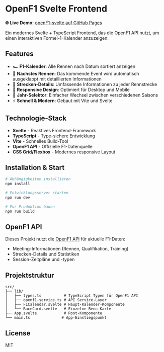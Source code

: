 # OpenF1 Svelte Frontend

**🌐 Live Demo:** [openF1-svelte auf GitHub Pages](https://andre.github.io/openF1-svelte/)

Ein modernes Svelte + TypeScript Frontend, das die OpenF1 API nutzt, um einen interaktiven Formel-1-Kalender anzuzeigen.

## Features

- 🏎️ **F1-Kalender**: Alle Rennen nach Datum sortiert anzeigen
- 📅 **Nächstes Rennen**: Das kommende Event wird automatisch ausgeklappt mit detaillierten Informationen
- 🏁 **Strecken-Details**: Umfassende Informationen zu jeder Rennstrecke
- 📱 **Responsive Design**: Optimiert für Desktop und Mobile
- 🔄 **Jahr-Selektor**: Einfacher Wechsel zwischen verschiedenen Saisons
- ⚡ **Schnell & Modern**: Gebaut mit Vite und Svelte

## Technologie-Stack

- **Svelte** - Reaktives Frontend-Framework
- **TypeScript** - Type-sichere Entwicklung
- **Vite** - Schnelles Build-Tool
- **OpenF1 API** - Offizielle F1-Datenquelle
- **CSS Grid/Flexbox** - Modernes responsive Layout

## Installation & Start

```bash
# Abhängigkeiten installieren
npm install

# Entwicklungsserver starten
npm run dev

# Für Produktion bauen
npm run build
```

## OpenF1 API

Dieses Projekt nutzt die [OpenF1 API](https://openf1.org/) für aktuelle F1-Daten:
- Meeting-Informationen (Rennen, Qualifikation, Training)
- Strecken-Details und Statistiken
- Session-Zeitpläne und -typen

## Projektstruktur

```
src/
├── lib/
│   ├── types.ts          # TypeScript Typen für OpenF1 API
│   ├── openf1-service.ts # API Service-Layer
│   ├── F1Calendar.svelte # Haupt-Kalender-Komponente
│   └── RaceCard.svelte   # Einzelne Renn-Karte
├── App.svelte            # Root-Komponente
└── main.ts              # App-Einstiegspunkt
```

## License

MIT
